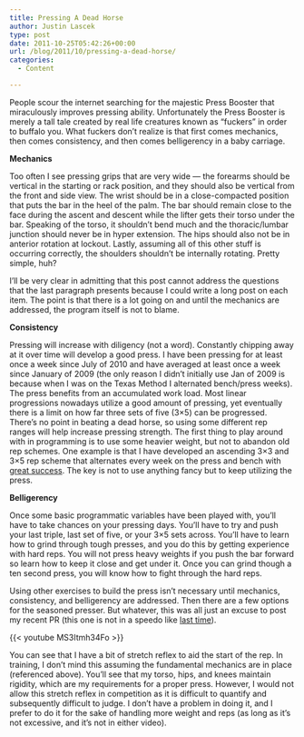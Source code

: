 ```yaml
---
title: Pressing A Dead Horse
author: Justin Lascek
type: post
date: 2011-10-25T05:42:26+00:00
url: /blog/2011/10/pressing-a-dead-horse/
categories:
  - Content

---
```

People scour the internet searching for the majestic Press Booster that miraculously improves pressing ability. Unfortunately the Press Booster is merely a tall tale created by real life creatures known as &#8220;fuckers&#8221; in order to buffalo you. What fuckers don&#8217;t realize is that first comes mechanics, then comes consistency, and then comes belligerency in a baby carriage.
  

  
**Mechanics**
  
Too often I see pressing grips that are very wide &#8212; the forearms should be vertical in the starting or rack position, and they should also be vertical from the front and side view. The wrist should be in a close-compacted position that puts the bar in the heel of the palm. The bar should remain close to the face during the ascent and descent while the lifter gets their torso under the bar. Speaking of the torso, it shouldn&#8217;t bend much and the thoracic/lumbar junction should never be in hyper extension. The hips should also not be in anterior rotation at lockout. Lastly, assuming all of this other stuff is occurring correctly, the shoulders shouldn&#8217;t be internally rotating. Pretty simple, huh?
  

  
I&#8217;ll be very clear in admitting that this post cannot address the questions that the last paragraph presents because I could write a long post on each item. The point is that there is a lot going on and until the mechanics are addressed, the program itself is not to blame.
  

  
**Consistency**
  
Pressing will increase with diligency (not a word). Constantly chipping away at it over time will develop a good press. I have been pressing for at least once a week since July of 2010 and have averaged at least once a week since January of 2009 (the only reason I didn&#8217;t initially use Jan of 2009 is because when I was on the Texas Method I alternated bench/press weeks). The press benefits from an accumulated work load. Most linear progressions nowadays utilize a good amount of pressing, yet eventually there is a limit on how far three sets of five (3&#215;5) can be progressed. There&#8217;s no point in beating a dead horse, so using some different rep ranges will help increase pressing strength. The first thing to play around with in programming is to use some heavier weight, but not to abandon old rep schemes. One example is that I have developed an ascending 3&#215;3 and 3&#215;5 rep scheme that alternates every week on the press and bench with <a href="http://www.crossfitironhorse.com/2011/07/great_success.png" target="_blank">great success</a>. The key is not to use anything fancy but to keep utilizing the press.
  

  
**Belligerency**
  
Once some basic programmatic variables have been played with, you&#8217;ll have to take chances on your pressing days. You&#8217;ll have to try and push your last triple, last set of five, or your 3&#215;5 sets across. You&#8217;ll have to learn how to grind through tough presses, and you do this by getting experience with hard reps. You will not press heavy weights if you push the bar forward so learn how to keep it close and get under it. Once you can grind though a ten second press, you will know how to fight through the hard reps.
  

  
Using other exercises to build the press isn&#8217;t necessary until mechanics, consistency, and belligerency are addressed. Then there are a few options for the seasoned presser. But whatever, this was all just an excuse to post my recent PR (this one is not in a speedo like <a href="http://www.youtube.com/watch?v=TqsiykYN720" target="_blank">last time</a>).
  

  
{{< youtube MS3Itmh34Fo >}}
  

  
You can see that I have a bit of stretch reflex to aid the start of the rep. In training, I don&#8217;t mind this assuming the fundamental mechanics are in place (referenced above). You&#8217;ll see that my torso, hips, and knees maintain rigidity, which are my requirements for a proper press. However, I would not allow this stretch reflex in competition as it is difficult to quantify and subsequently difficult to judge. I don&#8217;t have a problem in doing it, and I prefer to do it for the sake of handling more weight and reps (as long as it&#8217;s not excessive, and it&#8217;s not in either video).
